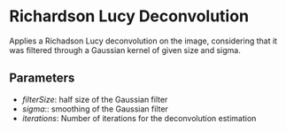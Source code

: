 # Richardson Lucy Deconvolution

Applies a Richadson Lucy deconvolution on the image, considering that it was filtered through a Gaussian kernel of given size and sigma.

## Parameters

* *filterSize*: half size of the Gaussian filter
* *sigma*:: smoothing of the Gaussian filter
* *iterations*: Number of iterations for the deconvolution estimation
